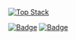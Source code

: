 [![Top Stack](https://widget.realdeveloper.pro/api/top?stack=Docker,Ruby,JavaScript)](https://github.com/negabaro)

[![Badge](https://widget.realdeveloper.pro/api/badge?title=Languages%20and%20Framework&badges=JavaScript,React,Vue)](https://github.com/negabaro)
[![Badge](https://widget.realdeveloper.pro/api/badge?title=Database%20and%20DevOps&badges=Linux,MySQL,Docker,AWS%20EC2,AWS%20S3,AWS%20Route%2053,AWS%20RDS,Git,GitHub)](https://github.com/negabaro)
